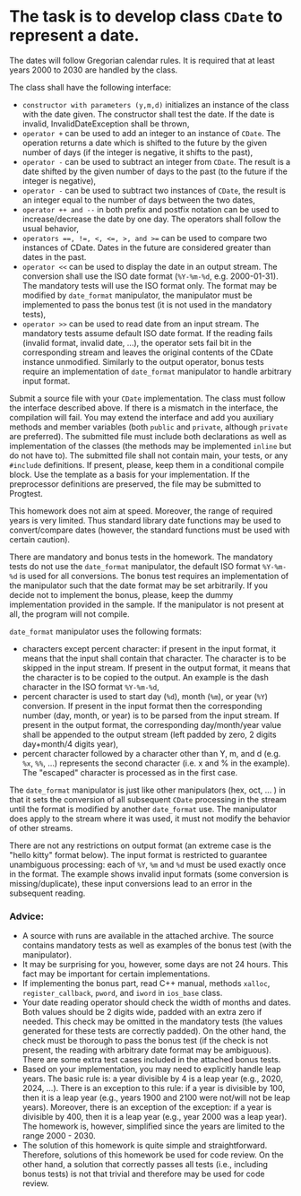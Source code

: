 # The task is to develop class `CDate` to represent a date. 

The dates will follow Gregorian calendar rules. It is required that at least years 2000 to 2030 are handled by the class.

The class shall have the following interface:
- `constructor with parameters (y,m,d)` initializes an instance of the class with the date given. The constructor shall test the date. If the date is invalid, InvalidDateException shall be thrown,
- `operator +` can be used to add an integer to an instance of `CDate`. The operation returns a date which is shifted to the future by the given number of days (if the integer is negative, it shifts to the past),
- `operator -` can be used to subtract an integer from `CDate`. The result is a date shifted by the given number of days to the past (to the future if the integer is negative),
- `operator -` can be used to subtract two instances of `CDate`, the result is an integer equal to the number of days between the two dates,
- `operator ++ and --` in both prefix and postfix notation can be used to increase/decrease the date by one day. The operators shall follow the usual behavior,
- `operators ==, !=, <, <=, >, and >=` can be used to compare two instances of CDate. Dates in the future are considered greater than dates in the past.
- `operator <<` can be used to display the date in an output stream. The conversion shall use the ISO date format (`%Y-%m-%d`, e.g. 2000-01-31). The mandatory tests will use the ISO format only. The format may be modified by `date_format` manipulator, the manipulator must be implemented to pass the bonus test (it is not used in the mandatory tests), 
- `operator >>` can be used to read date from an input stream. The mandatory tests assume default ISO date format. If the reading fails (invalid format, invalid date, ...), the operator sets fail bit in the corresponding stream and leaves the original contents of the CDate instance unmodified. Similarly to the output operator, bonus tests require an implementation of `date_format` manipulator to handle arbitrary input format.

Submit a source file with your `CDate` implementation. The class must follow the interface described above. If there is a mismatch in the interface, the compilation will fail. You may extend the interface and add you auxiliary methods and member variables (both `public` and `private`, although `private` are preferred). The submitted file must include both declarations as well as implementation of the classes (the methods may be implemented `inline` but do not have to). The submitted file shall not contain main, your tests, or any `#include` definitions. If present, please, keep them in a conditional compile block. Use the template as a basis for your implementation. If the preprocessor definitions are preserved, the file may be submitted to Progtest.

This homework does not aim at speed. Moreover, the range of required years is very limited. Thus standard library date functions may be used to convert/compare dates (however, the standard functions must be used with certain caution).

There are mandatory and bonus tests in the homework. The mandatory tests do not use the `date_format` manipulator, the default ISO format `%Y-%m-%d` is used for all conversions. The bonus test requires an implementation of the manipulator such that the date format may be set arbitrarily. If you decide not to implement the bonus, please, keep the dummy implementation provided in the sample. If the manipulator is not present at all, the program will not compile.

`date_format` manipulator uses the following formats:
- characters except percent character: if present in the input format, it means that the input shall contain that character. The character is to be skipped in the input stream. If present in the output format, it means that the character is to be copied to the output. An example is the dash character in the ISO format `%Y-%m-%d`,
- percent character is used to start day (`%d`), month (`%m`), or year (`%Y`) conversion. If present in the input format then the corresponding number (day, month, or year) is to be parsed from the input stream. If present in the output format, the corresponding day/month/year value shall be appended to the output stream (left padded by zero, 2 digits day+month/4 digits year),
- percent character followed by a character other than Y, m, and d (e.g. `%x`, `%%`, ...) represents the second character (i.e. x and % in the example). The "escaped" character is processed as in the first case.

The `date_format` manipulator is just like other manipulators (hex, oct, ... ) in that it sets the conversion of all subsequent `CDate` processing in the stream until the format is modified by another `date_format` use. The manipulator does apply to the stream where it was used, it must not modify the behavior of other streams.

There are not any restrictions on output format (an extreme case is the "hello kitty" format below). The input format is restricted to guarantee unambiguous processing: each of `%Y`, `%m` and `%d` must be used exactly once in the format. The example shows invalid input formats (some conversion is missing/duplicate), these input conversions lead to an error in the subsequent reading.
### Advice:
- A source with runs are available in the attached archive. The source contains mandatory tests as well as examples of the bonus test (with the manipulator).
- It may be surprising for you, however, some days are not 24 hours. This fact may be important for certain implementations.
- If implementing the bonus part, read C++ manual, methods `xalloc`, `register_callback`, `pword`, and `iword` in `ios_base` class.
- Your date reading operator should check the width of months and dates. Both values should be 2 digits wide, padded with an extra zero if needed. This check may be omitted in the mandatory tests (the values generated for these tests are correctly padded). On the other hand, the check must be thorough to pass the bonus test (if the check is not present, the reading with arbitrary date format may be ambiguous). There are some extra test cases included in the attached bonus tests.
- Based on your implementation, you may need to explicitly handle leap years. The basic rule is: a year divisible by 4 is a leap year (e.g., 2020, 2024, ...). There is an exception to this rule: if a year is divisible by 100, then it is a leap year (e.g., years 1900 and 2100 were not/will not be leap years). Moreover, there is an exception of the exception: if a year is divisible by 400, then it is a leap year (e.g., year 2000 was a leap year). The homework is, however, simplified since the years are limited to the range 2000 - 2030.
- The solution of this homework is quite simple and straightforward. Therefore, solutions of this homework be used for code review. On the other hand, a solution that correctly passes all tests (i.e., including bonus tests) is not that trivial and therefore may be used for code review.
